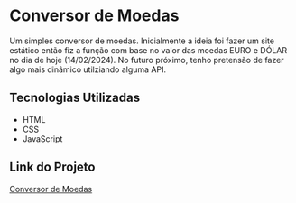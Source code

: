 # Conversor de Moedas

Um simples conversor de moedas. Inicialmente a ideia foi fazer um site estático então fiz a função com base no valor das moedas EURO e DÓLAR no dia de hoje (14/02/2024).
No futuro próximo, tenho pretensão de fazer algo mais dinâmico utilziando alguma API.

## Tecnologias Utilizadas

- HTML
- CSS
- JavaScript

## Link do Projeto

[Conversor de Moedas](https://lazarogomes99.github.io/Lg-Converter/)
